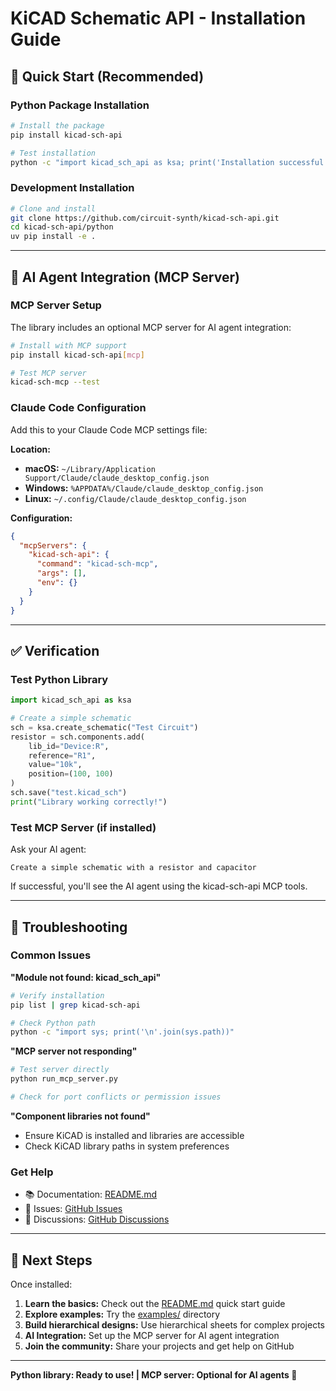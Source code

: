 # KiCAD Schematic API - Installation Guide

## 🚀 Quick Start (Recommended)

### Python Package Installation

```bash
# Install the package
pip install kicad-sch-api

# Test installation
python -c "import kicad_sch_api as ksa; print('Installation successful!')"
```

### Development Installation

```bash
# Clone and install
git clone https://github.com/circuit-synth/kicad-sch-api.git
cd kicad-sch-api/python
uv pip install -e .
```

---

## 🤖 AI Agent Integration (MCP Server)

### MCP Server Setup  
The library includes an optional MCP server for AI agent integration:

```bash
# Install with MCP support
pip install kicad-sch-api[mcp]

# Test MCP server
kicad-sch-mcp --test
```

### Claude Code Configuration
Add this to your Claude Code MCP settings file:

**Location:**
- **macOS:** `~/Library/Application Support/Claude/claude_desktop_config.json`
- **Windows:** `%APPDATA%/Claude/claude_desktop_config.json`  
- **Linux:** `~/.config/Claude/claude_desktop_config.json`

**Configuration:**
```json
{
  "mcpServers": {
    "kicad-sch-api": {
      "command": "kicad-sch-mcp",
      "args": [],
      "env": {}
    }
  }
}
```

---

## ✅ Verification

### Test Python Library
```python
import kicad_sch_api as ksa

# Create a simple schematic
sch = ksa.create_schematic("Test Circuit")
resistor = sch.components.add(
    lib_id="Device:R",
    reference="R1",
    value="10k", 
    position=(100, 100)
)
sch.save("test.kicad_sch")
print("Library working correctly!")
```

### Test MCP Server (if installed)
Ask your AI agent:
```
Create a simple schematic with a resistor and capacitor
```

If successful, you'll see the AI agent using the kicad-sch-api MCP tools.

---

## 🔧 Troubleshooting

### Common Issues

**"Module not found: kicad_sch_api"**
```bash
# Verify installation
pip list | grep kicad-sch-api

# Check Python path
python -c "import sys; print('\n'.join(sys.path))"
```

**"MCP server not responding"**
```bash
# Test server directly
python run_mcp_server.py

# Check for port conflicts or permission issues
```

**"Component libraries not found"**
- Ensure KiCAD is installed and libraries are accessible
- Check KiCAD library paths in system preferences

### Get Help

- 📚 Documentation: [README.md](README.md)
- 🐛 Issues: [GitHub Issues](https://github.com/circuit-synth/kicad-sch-api/issues)
- 💬 Discussions: [GitHub Discussions](https://github.com/circuit-synth/kicad-sch-api/discussions)

---

## 🎯 Next Steps

Once installed:

1. **Learn the basics:** Check out the [README.md](README.md) quick start guide
2. **Explore examples:** Try the [examples/](examples/) directory
3. **Build hierarchical designs:** Use hierarchical sheets for complex projects
4. **AI Integration:** Set up the MCP server for AI agent integration
5. **Join the community:** Share your projects and get help on GitHub

---

**Python library: Ready to use! | MCP server: Optional for AI agents 🚀**